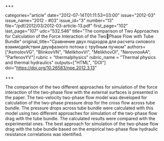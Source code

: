 +++

categories="article"
date="2012-07-14T01:11:53+03:00"
issue="2012-03"
issue_name="2012 - #03"
issue_id="3"
number="13"
file="/pdf/2012/03/2012-03-article-13.pdf"
first_page="102"
last_page="107"
udc="532.546"
title="The comparison of Two Approaches for Calculation of the Force Interaction of the TwoPhase Flow with Tube Bundle"
original_title="Сравнение двух подходов для расчета силового взаимодействия двухфазного потока с трубным пучком"
authors=["AsmolovVG", "BlinkovVN", "MelikhovVI", "MelikhovOI", "NerovnovAA", "ParfenovYV"]
rubric = "thermalphysics"
rubric_name = "Thermal physics and thermal hydraulics"
outputs=["HTML", "DOI"]
doi="https://doi.org/10.26583/npe.2012.3.13"

+++

The comparison of the two different approaches for simulation of the force interaction of the two-phase flow with the external surfaces is presented in the paper. The two-velocity two-phase flow model was developed for calculation of the two-phase pressure drop for the cross flow across tube bundle. The pressure drops across tube bundle were calculated with this model using two different approaches for simulation of the two-phase flow drag with the tube bundle. The calculated results were compared with the experimental ones. The best approach for simulation of the two-phase flow drag with the tube bundle based on the empirical two-phase flow hydraulic resistance correlations was identified.